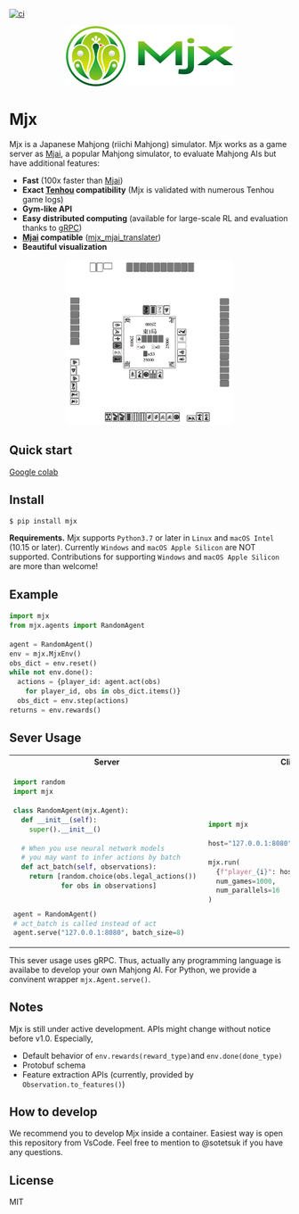 [![ci](https://github.com/mjx-project/mjx/actions/workflows/ci.yml/badge.svg)](https://github.com/mjx-project/mjx/actions/workflows/ci.yml)

<!-- 
<p align="center">
<img src="icons/1500w/png/color1/1-1_p1500.png" alt="mjx" width="150"/>
</p>
-->
<!-- 
<p align="center"> 
<img src="icons/1500w/png/color1/3_p1500.png" alt="mjx" width="200"/>
</p>
-->
<p align="center"> 
<img src="icons/SVG/2-2_svg.svg" alt="mjx" width="300"/>
</p>

# Mjx

Mjx is a Japanese Mahjong (riichi Mahjong) simulator.
Mjx works as a game server as [Mjai](https://github.com/gimite/mjai), a popular Mahjong simulator, to evaluate Mahjong AIs but have additional features:

* **Fast** (100x faster than [Mjai](https://github.com/gimite/mjai))
* **Exact [Tenhou](https://tenhou.net/) compatibility**  (Mjx is validated with numerous Tenhou game logs)
* **Gym-like API** 
* **Easy distributed computing** (available for large-scale RL and evaluation thanks to [gRPC](https://github.com/grpc/grpc))
* **[Mjai](https://github.com/gimite/mjai) compatible** ([mjx_mjai_translater](https://github.com/mjx-project/mjx_mjai_translater))
* **Beautiful visualization** 

<p align="center"> 
<img src="obs.png" alt="mjx" width="300"/>
</p>

## Quick start

[Google colab](https://colab.research.google.com/drive/1m1wOT_K2YFtuV6IO7VgWk4ilVhTKqRFU?usp=sharing)

## Install

```
$ pip install mjx
```

**Requirements.** Mjx supports `Python3.7` or later in `Linux` and `macOS Intel` (10.15 or later).
Currently `Windows` and `macOS Apple Silicon` are NOT supported.
Contributions for supporting `Windows` and `macOS Apple Silicon` are more than welcome!

## Example

```py
import mjx
from mjx.agents import RandomAgent

agent = RandomAgent()
env = mjx.MjxEnv()
obs_dict = env.reset()
while not env.done():
  actions = {player_id: agent.act(obs)
    for player_id, obs in obs_dict.items()}
  obs_dict = env.step(actions)
returns = env.rewards()
```

## Sever Usage

<table>
<tr><th>Server</th><th>Client</th></tr>

<tr>
<td>

```py
import random
import mjx

class RandomAgent(mjx.Agent):
  def __init__(self):
    super().__init__()

  # When you use neural network models
  # you may want to infer actions by batch
  def act_batch(self, observations):
    return [random.choice(obs.legal_actions()) 
            for obs in observations]


agent = RandomAgent()
# act_batch is called instead of act
agent.serve("127.0.0.1:8080", batch_size=8)
```

</td>
<td>

```py

import mjx

host="127.0.0.1:8080"

mjx.run(
  {f"player_{i}": host for i in range(4)},
  num_games=1000,
  num_parallels=16
)
```

</td>
</tr>
</table>

This sever usage uses gRPC. Thus, actually any programming language is availabe to develop your own Mahjong AI.
For Python, we provide a convinent wrapper `mjx.Agent.serve()`.

## Notes

Mjx is still under active development. APIs might change without notice before v1.0.
Especially,

* Default behavior of `env.rewards(reward_type)`and `env.done(done_type)`
* Protobuf schema
* Feature extraction APIs (currently, provided by `Observation.to_features()`)


## How to develop
We recommend you to develop Mjx inside a container.
Easiest way is open this repository from VsCode.
Feel free to mention to @sotetsuk if you have any questions.

## License

MIT
